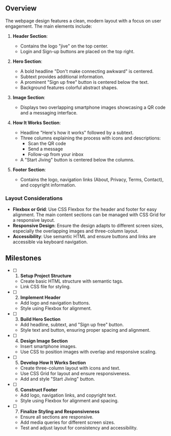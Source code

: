 ## Overview

The webpage design features a clean, modern layout with a focus on user engagement. The main elements include:

1. **Header Section**: 
   - Contains the logo "jive" on the top center.
   - Login and Sign-up buttons are placed on the top right.

2. **Hero Section**:
   - A bold headline "Don't make connecting awkward" is centered.
   - Subtext provides additional information.
   - A prominent "Sign up free" button is centered below the text.
   - Background features colorful abstract shapes.

3. **Image Section**:
   - Displays two overlapping smartphone images showcasing a QR code and a messaging interface.

4. **How It Works Section**:
   - Headline "Here's how it works" followed by a subtext.
   - Three columns explaining the process with icons and descriptions:
     - Scan the QR code
     - Send a message
     - Follow-up from your inbox
   - A "Start Jiving" button is centered below the columns.

5. **Footer Section**:
   - Contains the logo, navigation links (About, Privacy, Terms, Contact), and copyright information.

### Layout Considerations

- **Flexbox or Grid**: Use CSS Flexbox for the header and footer for easy alignment. The main content sections can be managed with CSS Grid for a responsive layout.
- **Responsive Design**: Ensure the design adapts to different screen sizes, especially the overlapping images and three-column layout.
- **Accessibility**: Use semantic HTML and ensure buttons and links are accessible via keyboard navigation.

## Milestones

- [ ] 1. **Setup Project Structure**
  - Create basic HTML structure with semantic tags.
  - Link CSS file for styling.

- [ ] 2. **Implement Header**
  - Add logo and navigation buttons.
  - Style using Flexbox for alignment.

- [ ] 3. **Build Hero Section**
  - Add headline, subtext, and "Sign up free" button.
  - Style text and button, ensuring proper spacing and alignment.

- [ ] 4. **Design Image Section**
  - Insert smartphone images.
  - Use CSS to position images with overlap and responsive scaling.

- [ ] 5. **Develop How It Works Section**
  - Create three-column layout with icons and text.
  - Use CSS Grid for layout and ensure responsiveness.
  - Add and style "Start Jiving" button.

- [ ] 6. **Construct Footer**
  - Add logo, navigation links, and copyright text.
  - Style using Flexbox for alignment and spacing.

- [ ] 7. **Finalize Styling and Responsiveness**
  - Ensure all sections are responsive.
  - Add media queries for different screen sizes.
  - Test and adjust layout for consistency and accessibility.
